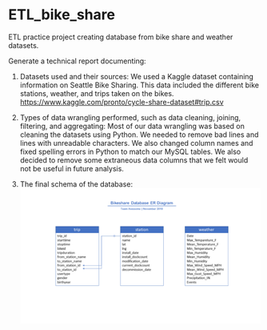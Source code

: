 # ETL_bike_share
ETL practice project creating database from bike share and weather datasets.

Generate a technical report documenting:
1.  Datasets used and their sources:
    We used a Kaggle dataset containing information on Seattle Bike Sharing. This data included the different bike stations, weather, and trips taken on the bikes. https://www.kaggle.com/pronto/cycle-share-dataset#trip.csv

2.  Types of data wrangling performed, such as data cleaning, joining, filtering, and aggregating:
    Most of our data wrangling was based on cleaning the datasets using Python. We needed to remove bad lines and lines with unreadable characters. We also changed column names and fixed spelling errors in Python to match our MySQL tables. We also decided to remove some extraneous data columns that we felt would not be useful in future analysis.
 
 3. The final schema of the database:
     ![Bikeshare_ER_Diagram.png](/Bikeshare_ER_Diagram.png)
 
